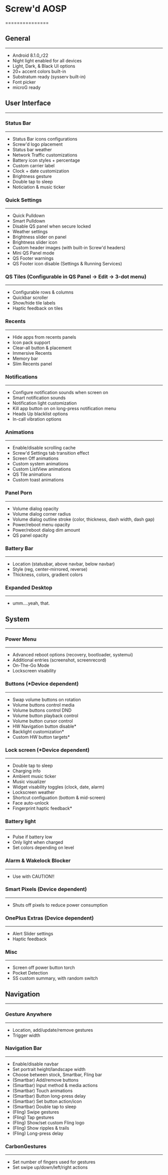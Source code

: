 # Screw'd AOSP #
===============

## General ##
----------
* Android 8.1.0_r22
* Night light enabled for all devices
* Light, Dark, & Black UI options
* 20+ accent colors built-in
* Substratum ready (sysserv built-in)
* Font picker
* microG ready

## User Interface ##
----------

### Status Bar ###
----------
* Status Bar icons configurations
* Screw'd logo placement
* Status bar weather
* Network Traffic customizations
* Battery icon styles + percentage
* Custom carrier label
* Clock + date customization
* Brightness gesture 
* Double tap to sleep
* Noticiation & music ticker

### Quick Settings ###
----------
* Quick Pulldown
* Smart Pulldown
* Disable QS panel when secure locked
* Weather settings
* Brightness slider on panel
* Brightness slider icon
* Custom header images (with built-in Screw'd headers)
* Mini QS Panel mode
* QS Footer warnings
* QS Footer icon disable (Settings & Running Services)

### QS Tiles (Configurable in QS Panel -> Edit -> 3-dot menu) ###
----------
* Configurable rows & columns
* Quickbar scroller
* Show/hide tile labels
* Haptic feedback on tiles

### Recents ###
----------
* Hide apps from recents panels
* Icon pack support
* Clear-all button & placement
* Immersive Recents
* Memory bar
* Slim Recents panel 

### Notifications ###
----------
* Configure notification sounds when screen on
* Smart notification sounds
* Notification light customization
* Kill app button on on long-press notification menu
* Heads Up blacklist options
* In-call vibration options

### Animations ###
---------- 
* Enable/disable scrolling cache
* Screw'd Settings tab transition effect
* Screen Off animations
* Custom system animations
* Custom ListView animations
* QS Tile animations
* Custom toast animations

### Panel Porn ###
----------
* Volume dialog opacity
* Volume dialog corner radius
* Volume dialog outline stroke (color, thickness, dash width, dash gap)
* Power/reboot menu opacity
* Power/reboot dialog dim amount
* QS panel opacity

### Battery Bar ###
----------
* Location (statusbar, above navbar, below navbar)
* Style (reg, center-mirrored, reverse)
* Thickness, colors, gradient colors

### Expanded Desktop ###
----------
* umm....yeah, that.



## System ##
----------

### Power Menu ###
----------
* Advanced reboot options (recovery, bootloader, systemui)
* Additional entries (screenshot, screenrecord)
* On-The-Go Mode
* Lockscreen visability

### Buttons (*Device dependent) ###
----------
* Swap volume buttons on rotation
* Volume buttons control media
* Volume buttons control DND
* Volume button playback control
* Volume button cursor control
* HW Navigation button disable*
* Backlight customization*
* Custom HW button targets*

### Lock screen (*Device dependent) ###
----------
* Double tap to sleep
* Charging info
* Ambient music ticker
* Music visualizer
* Widget visability toggles (clock, date, alarm)
* Lockscreen weather
* Shortcut configuation (bottom & mid-screen)
* Face auto-unlock
* Fingerprint haptic feedback*

### Battery light ###
----------
* Pulse if battery low
* Only light when charged
* Set colors depending on level

### Alarm & Wakelock Blocker ###
----------
* Use with CAUTION!!

### Smart Pixels (Device dependent) ###
----------
* Shuts off pixels to reduce power consumption

### OnePlus Extras (Device dependent) ###
----------
* Alert Slider settings
* Haptic feedback

### Misc ###
----------
* Screen off power button torch
* Pocket Detection
* SS custom summary, with random switch


## Navigation ##
----------

### Gesture Anywhere ###
----------
* Location, add/update/remove gestures
* Trigger width

### Navigation Bar ###
----------
* Enable/disable navbar
* Set portrait height/landscape width
* Choose between stock, Smartbar, Fling bar
* (Smartbar) Add/remove buttons
* (Smartbar) Input method & media actions
* (Smartbar) Touch animations
* (Smartbar) Button long-press delay
* (Smartbar) Set button action/icon 
* (Smartbar) Double tap to sleep
* (Fling) Swipe gestures
* (Fling) Tap gestures
* (Fling) Show/set custom Fling logo
* (Fling) Show ripples & trails
* (Fling) Long-press delay

### CarbonGestures ###
----------
* Set number of fingers used for gestures
* Set swipe up/down/left/right actions
